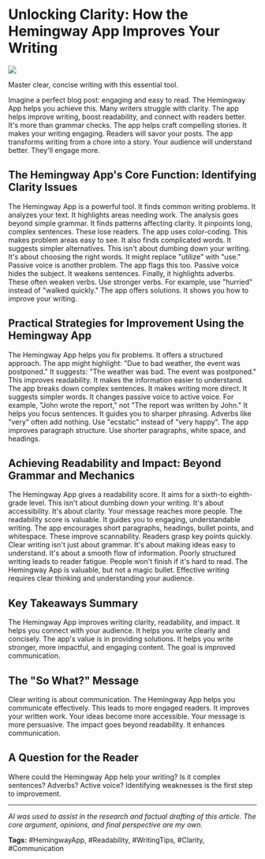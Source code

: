 # Unlocking Clarity: How the Hemingway App Improves Your Writing

![](/images/unlocking-clarity-how-the-hemingway-app-improves-your-writing_img.png)


Master clear, concise writing with this essential tool.

Imagine a perfect blog post: engaging and easy to read.  The Hemingway App helps you achieve this. Many writers struggle with clarity.  The app helps improve writing, boost readability, and connect with readers better.  It's more than grammar checks.  The app helps craft compelling stories. It makes your writing engaging.  Readers will savor your posts. The app transforms writing from a chore into a story.  Your audience will understand better.  They'll engage more.


## The Hemingway App's Core Function: Identifying Clarity Issues

The Hemingway App is a powerful tool. It finds common writing problems. It analyzes your text.  It highlights areas needing work. The analysis goes beyond simple grammar.  It finds patterns affecting clarity. It pinpoints long, complex sentences.  These lose readers.  The app uses color-coding.  This makes problem areas easy to see. It also finds complicated words. It suggests simpler alternatives.  This isn't about dumbing down your writing. It's about choosing the right words. It might replace "utilize" with "use."  Passive voice is another problem.  The app flags this too. Passive voice hides the subject. It weakens sentences.  Finally, it highlights adverbs.  These often weaken verbs. Use stronger verbs. For example, use "hurried" instead of "walked quickly." The app offers solutions.  It shows you how to improve your writing.


## Practical Strategies for Improvement Using the Hemingway App

The Hemingway App helps you fix problems.  It offers a structured approach.  The app might highlight: "Due to bad weather, the event was postponed." It suggests: "The weather was bad. The event was postponed." This improves readability.  It makes the information easier to understand.  The app breaks down complex sentences.  It makes writing more direct. It suggests simpler words. It changes passive voice to active voice. For example, "John wrote the report," not "The report was written by John."  It helps you focus sentences.  It guides you to sharper phrasing.  Adverbs like "very" often add nothing. Use "ecstatic" instead of "very happy".  The app improves paragraph structure. Use shorter paragraphs, white space, and headings.


## Achieving Readability and Impact: Beyond Grammar and Mechanics

The Hemingway App gives a readability score. It aims for a sixth-to eighth-grade level. This isn't about dumbing down your writing. It's about accessibility. It's about clarity. Your message reaches more people. The readability score is valuable. It guides you to engaging, understandable writing.  The app encourages short paragraphs, headings, bullet points, and whitespace.  These improve scannability.  Readers grasp key points quickly. Clear writing isn't just about grammar. It's about making ideas easy to understand.  It's about a smooth flow of information.  Poorly structured writing leads to reader fatigue.  People won't finish if it's hard to read. The Hemingway App is valuable, but not a magic bullet.  Effective writing requires clear thinking and understanding your audience.


## Key Takeaways Summary

The Hemingway App improves writing clarity, readability, and impact. It helps you connect with your audience. It helps you write clearly and concisely.  The app's value is in providing solutions.  It helps you write stronger, more impactful, and engaging content. The goal is improved communication.


## The "So What?" Message

Clear writing is about communication. The Hemingway App helps you communicate effectively.  This leads to more engaged readers.  It improves your written work.  Your ideas become more accessible. Your message is more persuasive.  The impact goes beyond readability. It enhances communication.


## A Question for the Reader

Where could the Hemingway App help your writing?  Is it complex sentences? Adverbs?  Active voice? Identifying weaknesses is the first step to improvement.


---

*AI was used to assist in the research and factual drafting of this article. The core argument, opinions, and final perspective are my own.*

**Tags:** #HemingwayApp, #Readability, #WritingTips, #Clarity, #Communication

